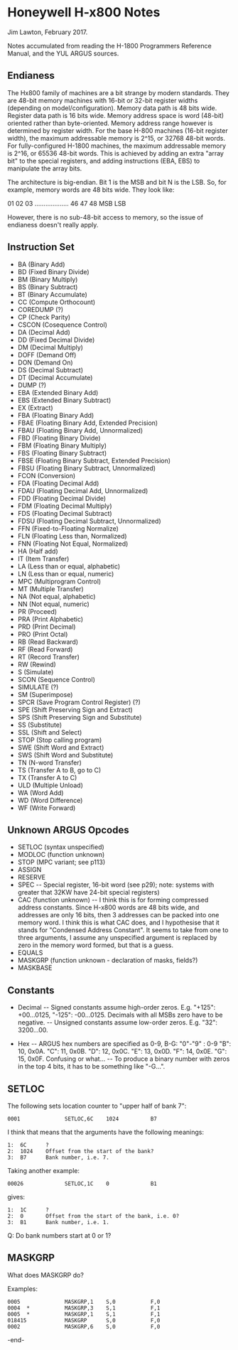 
Honeywell H-x800 Notes
======================

Jim Lawton, February 2017. 

Notes accumulated from reading the H-1800 Programmers Reference Manual, and the YUL ARGUS sources. 


Endianess
---------

The Hx800 family of machines are a bit strange by modern standards. They are 48-bit memory machines with 16-bit or 32-bit register widths (depending on model/configuration). Memory data path is 48 bits wide. Register data path is 16 bits wide. Memory address space is word (48-bit) oriented rather than byte-oriented. Memory address range however is determined by register width. For the base H-800 machines (16-bit register width), the maximum addressable memory is 2^15, or 32768 48-bit words. For fully-configured H-1800 machines, the maximum addressable memory is 2^16, or 65536 48-bit words. This is achieved by adding an extra "array bit" to the special registers, and adding instructions (EBA, EBS) to manipulate the array bits.

The architecture is big-endian. Bit 1 is the MSB and bit N is the LSB. So, for example, memory words are 48 bits wide. They look like:

 01 02 03 ................... 46 47 48
 MSB                               LSB

However, there is no sub-48-bit access to memory, so the issue of endianess doesn't really apply.


Instruction Set
---------------

- BA    (Binary Add)
- BD    (Fixed Binary Divide)
- BM    (Binary Multiply)
- BS    (Binary Subtract)
- BT    (Binary Accumulate)
- CC    (Compute Orthocount)
- COREDUMP (?)
- CP    (Check Parity)
- CSCON (Cosequence Control)
- DA    (Decimal Add)
- DD    (Fixed Decimal Divide)
- DM    (Decimal Multiply)
- DOFF  (Demand Off)
- DON   (Demand On)
- DS    (Decimal Subtract)
- DT    (Decimal Accumulate)
- DUMP  (?)
- EBA   (Extended Binary Add)
- EBS   (Extended Binary Subtract)
- EX    (Extract)
- FBA   (Floating Binary Add)
- FBAE  (Floating Binary Add, Extended Precision)
- FBAU  (Floating Binary Add, Unnormalized)
- FBD   (Floating Binary Divide)
- FBM   (Floating Binary Multiply)
- FBS   (Floating Binary Subtract)
- FBSE  (Floating Binary Subtract, Extended Precision)
- FBSU  (Floating Binary Subtract, Unnormalized)
- FCON  (Conversion)
- FDA   (Floating Decimal Add)
- FDAU  (Floating Decimal Add, Unnormalized)
- FDD   (Floating Decimal Divide)
- FDM   (Floating Decimal Multiply)
- FDS   (Floating Decimal Subtract)
- FDSU  (Floating Decimal Subtract, Unnormalized)
- FFN   (Fixed-to-Floating Normalize)
- FLN   (Floating Less than, Normalized)
- FNN   (Floating Not Equal, Normalized)
- HA    (Half add)
- IT    (Item Transfer)
- LA    (Less than or equal, alphabetic)
- LN    (Less than or equal, numeric)
- MPC   (Multiprogram Control)
- MT    (Multiple Transfer)
- NA    (Not equal, alphabetic)
- NN    (Not equal, numeric)
- PR    (Proceed)
- PRA   (Print Alphabetic)
- PRD   (Print Decimal)
- PRO   (Print Octal)
- RB    (Read Backward)
- RF    (Read Forward)
- RT    (Record Transfer)
- RW    (Rewind)
- S     (Simulate)
- SCON  (Sequence Control)
- SIMULATE (?)
- SM    (Superimpose)
- SPCR  (Save Program Control Register) (?)
- SPE   (Shift Preserving Sign and Extract)
- SPS   (Shift Preserving Sign and Substitute)
- SS    (Substitute)
- SSL   (Shift and Select)
- STOP  (Stop calling program)
- SWE   (Shift Word and Extract)
- SWS   (Shift Word and Substitute)
- TN    (N-word Transfer)
- TS    (Transfer A to B, go to C)
- TX    (Transfer A to C)
- ULD   (Multiple Unload)
- WA    (Word Add)
- WD    (Word Difference)
- WF    (Write Forward)


Unknown ARGUS Opcodes
---------------------

- SETLOC (syntax unspecified)
- MODLOC (function unknown)
- STOP (MPC variant; see p113)
- ASSIGN
- RESERVE
- SPEC
-- Special register, 16-bit word (see p29); note: systems with greater that 32KW have 24-bit special registers)
- CAC (function unknown)
-- I think this is for forming compressed address constants. Since H-x800 words are 48 bits wide, and addresses are only 16 bits, then 3 addresses can be packed into one memory word. I think this is what CAC does, and I hypothesise that it stands for "Condensed Address Constant". It seems to take from one to three arguments, I assume any unspecified argument is replaced by zero in the memory word formed, but that is a guess.
- EQUALS
- MASKGRP (function unknown - declaration of masks, fields?)
- MASKBASE 


Constants
---------

- Decimal
-- Signed constants assume high-order zeros. E.g. "+125": +00...0125, "-125": -00...0125. Decimals with all MSBs zero have to be negative.
--  Unsigned constants assume low-order zeros. E.g. "32": 3200...00.

- Hex
-- ARGUS hex numbers are specified as 0-9, B-G:
"0"-"9" : 0-9
"B": 10, 0x0A.
"C": 11, 0x0B.
"D": 12, 0x0C.
"E": 13, 0x0D.
"F": 14, 0x0E.
"G": 15, 0x0F.
Confusing or what...
-- To produce a binary number with zeros in the top 4 bits, it has to be something like "-G...".


SETLOC
------

The following sets location counter to "upper half of bank 7":

    0001              SETLOC,6C    1024          B7

I think that means that the arguments have the following meanings:

    1:  6C      ?
    2:  1024    Offset from the start of the bank?
    3:  B7      Bank number, i.e. 7.

Taking another example:

    00026             SETLOC,1C    0             B1

gives:

    1:  1C      ?
    2:  0       Offset from the start of the bank, i.e. 0?
    3:  B1      Bank number, i.e. 1.

Q: Do bank numbers start at 0 or 1?


MASKGRP
-------

What does MASKGRP do?

Examples:

    0005              MASKGRP,1    S,0           F,0
    0004  *           MASKGRP,3    S,1           F,1
    0005  *           MASKGRP,1    S,1           F,1
    018415            MASKGRP      S,0           F,0
    0002              MASKGRP,6    S,0           F,0

-end-
